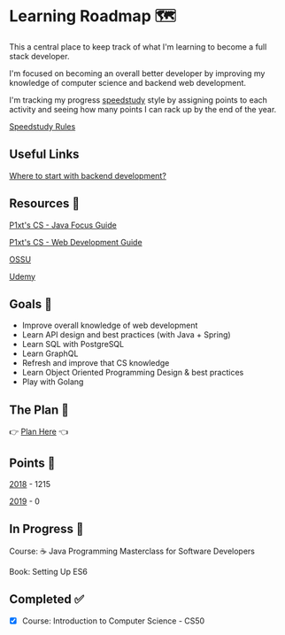 # Learning Roadmap 🗺️

This a central place to keep track of what I'm learning to become a full stack developer.

I'm focused on becoming an overall better developer by improving my knowledge of computer science and backend web development.

I'm tracking my progress [speedstudy](https://github.com/P1xt/speedstudy) style by assigning points to each activity and seeing how many points I can rack up by the end of the year.

[Speedstudy Rules](SpeedstudyRules.md)

## Useful Links

[Where to start with backend development?](https://www.reddit.com/r/cscareerquestions/comments/9k46ub/where_to_start_with_backend_development/)

## Resources 🎒

[P1xt's CS - Java Focus Guide](https://github.com/mbazhlekova/p1xt-guides/blob/master/cs-java-focus.md)

[P1xt's CS - Web Development Guide](https://github.com/P1xt/p1xt-guides/blob/master/cs-wd.md)

[OSSU](https://github.com/ossu/computer-science)

[Udemy](https://www.udemy.com)

## Goals 🏫

- Improve overall knowledge of web development
- Learn API design and best practices (with Java + Spring)
- Learn SQL with PostgreSQL
- Learn GraphQL
- Refresh and improve that CS knowledge
- Learn Object Oriented Programming Design & best practices
- Play with Golang

## The Plan 📖

👉 [Plan Here](Plan.md) 👈

## Points 🎲

[2018](2018-Speedstudy.md) - 1215

[2019](2019-Speedstudy.md) - 0

## In Progress 🚧

Course: ☕ Java Programming Masterclass for Software Developers

Book: Setting Up ES6

## Completed ✅

- [x] Course: Introduction to Computer Science - CS50
